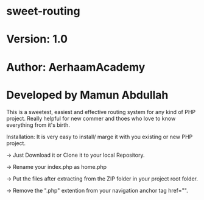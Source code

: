 # sweet-routing
# Version: 1.0
# Author: AerhaamAcademy
# Developed by Mamun Abdullah

This is a sweetest, easiest and effective routing system for any kind of PHP project. Really helpful for new commer and thoes who love to know everything from it's birth. 

Installation:
It is very easy to install/ marge it with you existing or new PHP project.

-> Just Download it or Clone it to your local Repository. 

-> Rename your index.php as home.php

-> Put the files after extracting from the ZIP folder in your project root folder.
 
-> Remove the ".php" extention from your navigation anchor tag href="". 
